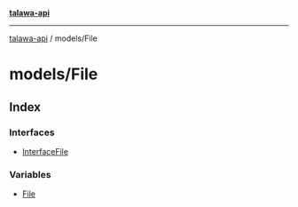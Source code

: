 [**talawa-api**](../../README.md)

***

[talawa-api](../../modules.md) / models/File

# models/File

## Index

### Interfaces

- [InterfaceFile](interfaces/InterfaceFile.md)

### Variables

- [File](variables/File.md)
